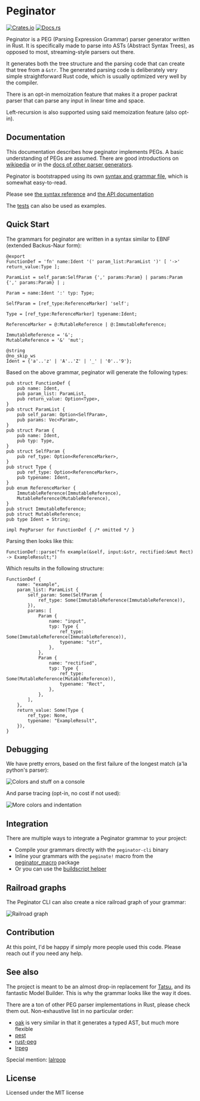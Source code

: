 # Peginator
[![Crates.io](https://img.shields.io/crates/v/peginator.svg)](https://crates.io/crates/peginator)
[![Docs.rs](https://docs.rs/peginator/badge.svg)](https://docs.rs/peginator)

Peginator is a PEG (Parsing Expression Grammar) parser generator written in Rust. It
is specifically made to parse into ASTs (Abstract Syntax Trees), as opposed to most,
streaming-style parsers out there.

It generates both the tree structure and the parsing code that can create that tree from
a `&str`. The generated parsing code is deliberately very simple straightforward Rust
code, which is usually optimized very well by the compiler.

There is an opt-in memoization feature that makes it a proper packrat parser that can
parse any input in linear time and space.

Left-recursion is also supported using said memoization feature (also opt-in).

## Documentation

This documentation describes how peginator implements PEGs. A basic understanding of PEGs
are assumed. There are good introductions on
[wikipedia](https://en.wikipedia.org/wiki/Parsing_expression_grammar) or in the
[docs of other parser generators](https://pest.rs/book/grammars/syntax.html).

Peginator is bootstrapped using its own
[syntax and grammar file](https://github.com/badicsalex/peginator/blob/master/grammar.ebnf),
which is somewhat easy-to-read.

Please see [the syntax reference](doc/syntax.md) and
[the API documentation](https://docs.rs/peginator)

The [tests](peginator_test/src) can also be used as examples.

## Quick Start

The grammars for peginator are written in a syntax similar to EBNF
(extended Backus-Naur form):

```ebnf
@export
FunctionDef = 'fn' name:Ident '(' param_list:ParamList ')' [ '->' return_value:Type ];

ParamList = self_param:SelfParam {',' params:Param} | params:Param  {',' params:Param} | ;

Param = name:Ident ':' typ: Type;

SelfParam = [ref_type:ReferenceMarker] 'self';

Type = [ref_type:ReferenceMarker] typename:Ident;

ReferenceMarker = @:MutableReference | @:ImmutableReference;

ImmutableReference = '&';
MutableReference = '&' 'mut';

@string
@no_skip_ws
Ident = {'a'..'z' | 'A'..'Z' | '_' | '0'..'9'};
```

Based on the above grammar, peginator will generate the following types:

```ignore
pub struct FunctionDef {
    pub name: Ident,
    pub param_list: ParamList,
    pub return_value: Option<Type>,
}
pub struct ParamList {
    pub self_param: Option<SelfParam>,
    pub params: Vec<Param>,
}
pub struct Param {
    pub name: Ident,
    pub typ: Type,
}
pub struct SelfParam {
    pub ref_type: Option<ReferenceMarker>,
}
pub struct Type {
    pub ref_type: Option<ReferenceMarker>,
    pub typename: Ident,
}
pub enum ReferenceMarker {
    ImmutableReference(ImmutableReference),
    MutableReference(MutableReference),
}
pub struct ImmutableReference;
pub struct MutableReference;
pub type Ident = String;

impl PegParser for FunctionDef { /* omitted */ }
```

Parsing then looks like this:
```ignore
FunctionDef::parse("fn example(&self, input:&str, rectified:&mut Rect) -> ExampleResult;")
```

Which results in the following structure:
```ignore
FunctionDef {
    name: "example",
    param_list: ParamList {
        self_param: Some(SelfParam {
            ref_type: Some(ImmutableReference(ImmutableReference)),
        }),
        params: [
            Param {
                name: "input",
                typ: Type {
                    ref_type: Some(ImmutableReference(ImmutableReference)),
                    typename: "str",
                },
            },
            Param {
                name: "rectified",
                typ: Type {
                    ref_type: Some(MutableReference(MutableReference)),
                    typename: "Rect",
                },
            },
        ],
    },
    return_value: Some(Type {
        ref_type: None,
        typename: "ExampleResult",
    }),
}
```

## Debugging

We have pretty errors, based on the first failure of the longest match
(a'la python's parser):

![Colors and stuff on a console](doc/error.png)

And parse tracing (opt-in, no cost if not used):

![More colors and indentation](doc/trace.png)

## Integration

There are multiple ways to integrate a Peginator grammar to your project:

* Compile your grammars directly with the `peginator-cli` binary
* Inline your grammars with the `peginate!` macro from the [peginator\_macro](https://docs.rs/peginator_macro) package
* Or you can use the [buildscript helper](https://docs.rs/peginator_codegen)

## Railroad graphs

The Peginator CLI can also create a nice railroad graph of your grammar:

![Railroad graph](doc/railroad.png)

## Contribution

At this point, I'd be happy if simply more people used this code. Please reach out if you need any help.

## See also

The project is meant to be an almost drop-in replacement for [Tatsu](https://github.com/neogeny/TatSu),
and its fantastic Model Builder. This is why the grammar looks like the way it does.

There are a ton of other PEG parser implementations in Rust, please check them out. Non-exhaustive list in
no particular order:

* [oak](https://github.com/ptal/oak) is very similar in that it generates a typed AST, but much more flexible
* [pest](https://github.com/pest-parser/pest)
* [rust-peg](https://github.com/kevinmehall/rust-peg)
* [lrpeg](https://github.com/seanyoung/lrpeg)

Special mention: [lalrpop](https://github.com/lalrpop/lalrpop)

## License

Licensed under the MIT license
